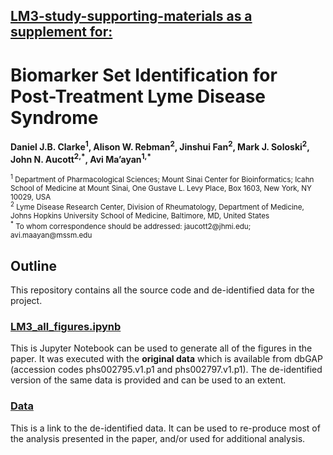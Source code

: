 ## <u>LM3-study-supporting-materials as a supplement for:</u>
# Biomarker Set Identification for Post-Treatment Lyme Disease Syndrome

<b>Daniel J.B. Clarke<sup>1</sup>, Alison W. Rebman<sup>2</sup>, Jinshui Fan<sup>2</sup>, Mark J. Soloski<sup>2</sup>, John N. Aucott<sup>2,\*</sup>, Avi Ma’ayan<sup>1,\*</sup> </b>

<small>
<sup>1</sup> Department of Pharmacological Sciences; Mount Sinai Center for Bioinformatics; Icahn School of Medicine at Mount Sinai, One Gustave L. Levy Place, Box 1603, New York, NY 10029, USA<br />
<sup>2</sup> Lyme Disease Research Center, Division of Rheumatology, Department of Medicine, Johns Hopkins University School of Medicine, Baltimore, MD, United States<br />
<sup>*</sup> To whom correspondence should be addressed: jaucott2@jhmi.edu; avi.maayan@mssm.edu
</small>

## Outline

This repository contains all the source code and de-identified data for the project.

### [LM3_all_figures.ipynb](./LM3_all_figures.ipynb)

This is Jupyter Notebook can be used to generate all of the figures in the paper. It was executed with the **original data** which is available from dbGAP (accession codes phs002795.v1.p1 and phs002797.v1.p1). The de-identified version of the same data is provided and can be used to an extent.

### [Data](./data)

This is a link to the de-identified data. It can be used to re-produce most of the analysis presented in the paper, and/or used for additional analysis.
